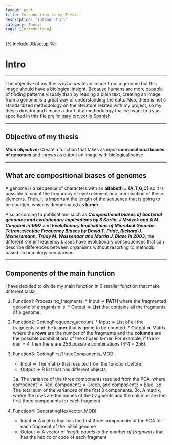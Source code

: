 ```yaml
---
layout: post
title: Introduction to my Thesis
description: "Introduction"
category: Thesis
tags: [Introduction]
---
```

{% include JB/setup %}

# Intro

------

The objective of my thesis is to create an image from a genome but this image should have a biological insight. Because humans are more capable of finding patterns visually than by reading a plain text, creating an image from a genome is a great way of understanding the data. Also, there is not a standardized methodology on the literature related with my project, so my thesis director and I made a draft of a methodology that we want to try as specified in this file [preliminary project in Spanish](/Additional_material/Preliminary_Project_Camila_Martinez.docx)

------

## Objective of my thesis

**_Main objective:_** Create a function that takes as input **compositional biases of genomes** and throws as output an image with biological sense.

------

## What are compositional biases of genomes

A genome is a sequence of characters with an **alfabeth = {A,T,G,C}** so it is possible to count the frequency of each element or a combination of these elements. Then, it is important the length of the sequence that is going to be counted, which is denominated as **k-mer**. 

Also according to publications such as **_Compositional biases of bacterial genomes and evolutionary implications by S  Karlin, J Mrázek and A M Campbel in 1997_** and **_Evolutionary Implications of Microbial Genome Tetranucleotide Frequency Biases by David T. Pride, Richard J. Meinersmann, Trudy M. Wassenaar and Martin J. Blase in 2003_**, the different k-mer frequency biases have evolutionary consequences that can describe differences between organisms without resorting to methods based on homology comparison. 

------

## Components of the main function

I have decided to divide my main function in 6 smaller function that make different tasks:

1. Function1: Processing_fragments.
       * Input => **PATH** where the fragmented genome of a organism is.
       * Output => **List** that contains all the fragments of a genome.

2. Function2: GettingFrequency_account.
       * Input => List of all the fragments, and the **k-mer** that is going to be counted.
       * Output => Matrix where the **rows** are the number of the fragments and the **columns** are the possible combinations of the chosen k-mer. For example, if the k-mer = 4, then there are 256 possible combinations (4^4 = 256).

3. Function3: GettingFirstThreeComponents_MODI.
      * Input => The matrix that resulted from the function before.
      * Output => R list that has different objects:

      3a. The variance of the three components resulted from the PCA, where component1 = Red, component2 = Green, and component3 = Blue.
      3b. The total sum of the variances of the first 3 components.
      3c. A matrix, where the rows are the names of the fragments and the columns are the first three components for each fragment.

4. Function4: GeneratingHexVector_MODI.
      * Input => A matrix that has the first three components of the PCA for each fragment of the initial genome
      * Output => A vector of _length equals to the number of fragments_ that has the hex color code of each fragment













